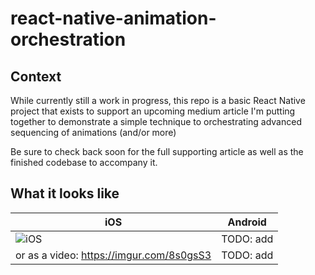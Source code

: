 # react-native-animation-orchestration

## Context
While currently still a work in progress, this repo is a basic
React Native project that exists to support an upcoming medium
article I'm putting together to demonstrate a simple technique
to orchestrating advanced sequencing of animations (and/or more)

Be sure to check back soon for the full supporting article as 
well as the finished codebase to accompany it.

## What it looks like
| iOS  | Android |
| ------------- | ------------- |
| ![iOS](https://github.com/marctatham/react-native-animation-orchestration/assets/1032038/1d0e3a72-6054-4eff-b896-26b822c68ea2) | TODO: add  |
| or as a video: https://imgur.com/8s0gsS3 | TODO: add |



